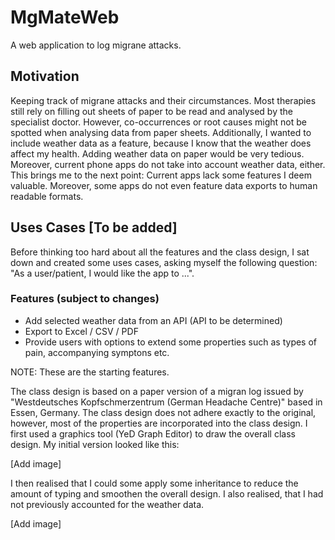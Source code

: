 # MgMateWeb

A web application to log migrane attacks.

## Motivation

Keeping track of migrane attacks and their circumstances. Most therapies still rely on filling out sheets of paper to be read and analysed by the specialist doctor. However, co-occurrences or root causes might not be spotted when analysing data from paper sheets. Additionally, I wanted to include weather data as a feature, because I know that the weather does affect my health. Adding weather data on paper would be very tedious. Moreover, current phone apps do not take into account weather data, either. This brings me to the next point: Current apps lack some features I deem valuable. Moreover, some apps do not even feature data exports to human readable formats.

## Uses Cases [To be added]
Before thinking too hard about all the features and the class design, I sat down and created some uses cases, asking myself the following question:
"As a user/patient, I would like the app to ...". 

### Features (subject to changes)

* Add selected weather data from an API (API to be determined)
* Export to Excel / CSV / PDF 
* Provide users with options to extend some properties such as types of pain, accompanying symptons etc.

NOTE: These are the starting features.

The class design is based on a paper version of a migran log issued by "Westdeutsches Kopfschmerzentrum (German Headache Centre)" based in Essen, Germany. The class design does not adhere exactly to the original, however, most of the properties are incorporated into the class design. I first used a graphics tool (YeD Graph Editor) to draw the overall class design. My initial version looked like this:

[Add image]

I then realised that I could some apply some inheritance to reduce the amount of typing and smoothen the overall design. I also realised, that I had not previously accounted for the weather data.

[Add image]

